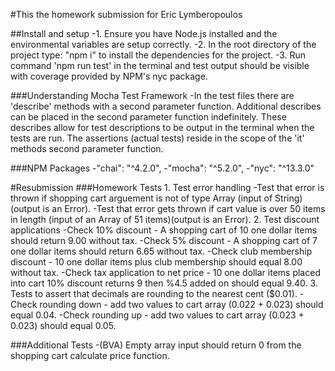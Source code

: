 #This the homework submission for Eric Lymberopoulos

##Install and setup
    -1. Ensure you have Node.js installed and the environmental variables are setup correctly.
    -2. In the root directory of the project type: "npm i" to install the dependencies for the project.
    -3. Run command 'npm run test' in the terminal and test output should be visible with coverage provided by NPM's nyc package.
    

###Understanding Mocha Test Framework
    -In the test files there are 'describe' methods with a second parameter function.
    Additional describes can be placed in the second parameter function indefinitely. 
    These describes allow for test descriptions to be output in the terminal when the tests are run. 
    The assertions (actual tests) reside in the scope of the 'it' methods second parameter function.
    

###NPM Packages
    -"chai": "^4.2.0",
    -"mocha": "^5.2.0",
    -"nyc": "^13.3.0"
    


#Resubmission
###Homework Tests
    1. Test error handling
      -Test that error is thrown if shopping cart arguement is not of type Array (input of String)(output is an Error).
      -Test that error gets thrown if cart value is over 50 items in length (input of an Array of 51 items)(output is an Error).
    2. Test discount applications
      -Check 10% discount - A shopping cart of 10 one dollar items should return 9.00 without tax.
      -Check 5% discount - A shopping cart of 7 one dollar items should return 6.65 without tax.
      -Check club membership discount - 10 one dollar items plus club membership should equal 8.00 without tax.
      -Check tax application to net price - 10 one dollar items placed into cart 10% discount returns 9 then %4.5 added on should equal 9.40.
    3. Tests to assert that decimals are rounding to the nearest cent ($0.01).
      -Check rounding down - add two values to cart array (0.022 + 0.023) should equal 0.04.
      -Check rounding up - add two values to cart array (0.023 + 0.023) should equal 0.05.

###Additional Tests
    -(BVA) Empty array input should return 0 from the shopping cart calculate price function.
